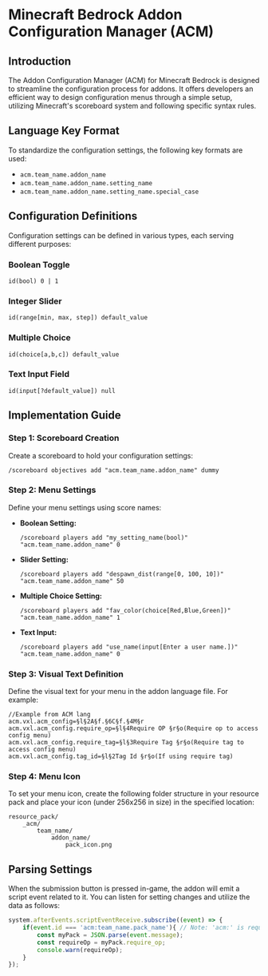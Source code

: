 # Minecraft Bedrock Addon Configuration Manager (ACM)

## Introduction
The Addon Configuration Manager (ACM) for Minecraft Bedrock is designed to streamline the configuration process for addons. It offers developers an efficient way to design configuration menus through a simple setup, utilizing Minecraft's scoreboard system and following specific syntax rules.

## Language Key Format
To standardize the configuration settings, the following key formats are used:

- `acm.team_name.addon_name`
- `acm.team_name.addon_name.setting_name`
- `acm.team_name.addon_name.setting_name.special_case`

## Configuration Definitions
Configuration settings can be defined in various types, each serving different purposes:

### Boolean Toggle
```plaintext
id(bool) 0 | 1
```

### Integer Slider
```plaintext
id(range[min, max, step]) default_value
```

### Multiple Choice
```plaintext
id(choice[a,b,c]) default_value
```

### Text Input Field
```plaintext
id(input[?default_value]) null
```

## Implementation Guide

### Step 1: Scoreboard Creation
Create a scoreboard to hold your configuration settings:
```plaintext
/scoreboard objectives add "acm.team_name.addon_name" dummy
```

### Step 2: Menu Settings
Define your menu settings using score names:

- **Boolean Setting:**
    ```plaintext
    /scoreboard players add "my_setting_name(bool)" "acm.team_name.addon_name" 0
    ```
- **Slider Setting:**
    ```plaintext
    /scoreboard players add "despawn_dist(range[0, 100, 10])" "acm.team_name.addon_name" 50
    ```
- **Multiple Choice Setting:**
    ```plaintext
    /scoreboard players add "fav_color(choice[Red,Blue,Green])" "acm.team_name.addon_name" 1
    ```
- **Text Input:**
    ```plaintext
    /scoreboard players add "use_name(input[Enter a user name.])" "acm.team_name.addon_name" 0
    ```

### Step 3: Visual Text Definition
Define the visual text for your menu in the addon language file. For example:
```plaintext
//Example from ACM lang
acm.vxl.acm_config=§l§2A§f.§6C§f.§4M§r
acm.vxl.acm_config.require_op=§l§4Require OP §r§o(Require op to access config menu)
acm.vxl.acm_config.require_tag=§l§3Require Tag §r§o(Require tag to access config menu)
acm.vxl.acm_config.tag_id=§l§2Tag Id §r§o(If using require tag)
```

### Step 4: Menu Icon
To set your menu icon, create the following folder structure in your resource pack and place your icon (under 256x256 in size) in the specified location:
```plaintext
resource_pack/
    _acm/
        team_name/
            addon_name/
                pack_icon.png
```

## Parsing Settings
When the submission button is pressed in-game, the addon will emit a script event related to it. You can listen for setting changes and utilize the data as follows:
```typescript
system.afterEvents.scriptEventReceive.subscribe((event) => {
    if(event.id === 'acm:team_name.pack_name'){ // Note: 'acm:' is required 
        const myPack = JSON.parse(event.message); 
        const requireOp = myPack.require_op;
        console.warn(requireOp);
    }
});
```
